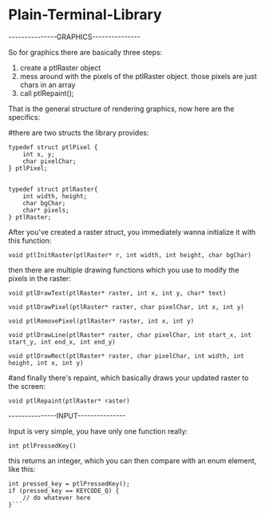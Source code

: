 # Plain-Terminal-Library

---------------GRAPHICS---------------


So for graphics there are basically three steps:

1) create a ptlRaster object
2) mess around with the pixels of the ptlRaster object. those pixels are just chars in an array
3) call ptlRepaint();

That is the general structure of rendering graphics, now here are the specifics:

#there are two structs the library provides:
```
typedef struct ptlPixel {
    int x, y;
    char pixelChar;
} ptlPixel;


typedef struct ptlRaster{
    int width, height;
    char bgChar;
    char* pixels;
} ptlRaster;
```

After you've created a raster struct, you immediately wanna initialize it with this function:
```
void ptlInitRaster(ptlRaster* r, int width, int height, char bgChar)
```





then there are multiple drawing functions which you use to modify the pixels in the raster:

```
void ptlDrawText(ptlRaster* raster, int x, int y, char* text)

void ptlDrawPixel(ptlRaster* raster, char pixelChar, int x, int y)

void ptlRemovePixel(ptlRaster* raster, int x, int y)

void ptlDrawLine(ptlRaster* raster, char pixelChar, int start_x, int start_y, int end_x, int end_y)

void ptlDrawRect(ptlRaster* raster, char pixelChar, int width, int height, int x, int y)

```




#and finally there's repaint, which basically draws your updated raster to the screen:

```
void ptlRepaint(ptlRaster* raster)
```

---------------INPUT---------------

Input is very simple, you have only one function really:

```int ptlPressedKey()```

this returns an integer, which you can then compare with an enum element, like this:
```
int pressed_key = ptlPressedKey();
if (pressed_key == KEYCODE_Q) {
    // do whatever here
}```

